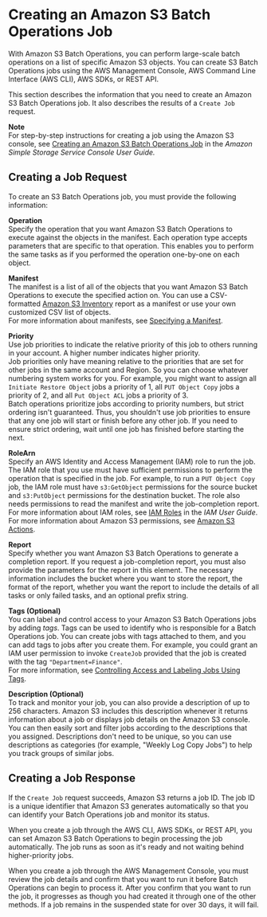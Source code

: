 # Creating an Amazon S3 Batch Operations Job<a name="batch-ops-create-job"></a>

With Amazon S3 Batch Operations, you can perform large\-scale batch operations on a list of specific Amazon S3 objects\. You can create S3 Batch Operations jobs using the AWS Management Console, AWS Command Line Interface \(AWS CLI\), AWS SDKs, or REST API\. 

This section describes the information that you need to create an Amazon S3 Batch Operations job\. It also describes the results of a `Create Job` request\.

**Note**  
For step\-by\-step instructions for creating a job using the Amazon S3 console, see [Creating an Amazon S3 Batch Operations Job](https://docs.aws.amazon.com/AmazonS3/latest/user-guide/batch-ops-create-job.html) in the *Amazon Simple Storage Service Console User Guide\.*

## Creating a Job Request<a name="batch-ops-create-job-request-elements"></a>

To create an S3 Batch Operations job, you must provide the following information:

**Operation**  
Specify the operation that you want Amazon S3 Batch Operations to execute against the objects in the manifest\. Each operation type accepts parameters that are specific to that operation\. This enables you to perform the same tasks as if you performed the operation one\-by\-one on each object\.

**Manifest**  
The manifest is a list of all of the objects that you want Amazon S3 Batch Operations to execute the specified action on\. You can use a CSV\-formatted [ Amazon S3 Inventory](storage-inventory.md) report as a manifest or use your own customized CSV list of objects\.   
For more information about manifests, see [Specifying a Manifest](batch-ops-basics.md#specify-batchjob-manifest)\.

**Priority**  
Use job priorities to indicate the relative priority of this job to others running in your account\. A higher number indicates higher priority\.  
 Job priorities only have meaning relative to the priorities that are set for other jobs in the same account and Region\. So you can choose whatever numbering system works for you\. For example, you might want to assign all `Initiate Restore Object` jobs a priority of 1, all `PUT Object Copy` jobs a priority of 2, and all `Put Object ACL` jobs a priority of 3\.   
Batch operations prioritize jobs according to priority numbers, but strict ordering isn't guaranteed\. Thus, you shouldn't use job priorities to ensure that any one job will start or finish before any other job\. If you need to ensure strict ordering, wait until one job has finished before starting the next\. 

**RoleArn**  
Specify an AWS Identity and Access Management \(IAM\) role to run the job\. The IAM role that you use must have sufficient permissions to perform the operation that is specified in the job\. For example, to run a `PUT Object Copy` job, the IAM role must have `s3:GetObject` permissions for the source bucket and `s3:PutObject` permissions for the destination bucket\. The role also needs permissions to read the manifest and write the job\-completion report\.   
For more information about IAM roles, see [IAM Roles](https://docs.aws.amazon.com/IAM/latest/UserGuide/id_roles.html) in the *IAM User Guide*\.   
For more information about Amazon S3 permissions, see [Amazon S3 Actions](using-with-s3-actions.md)\.

**Report**  
Specify whether you want Amazon S3 Batch Operations to generate a completion report\. If you request a job\-completion report, you must also provide the parameters for the report in this element\. The necessary information includes the bucket where you want to store the report, the format of the report, whether you want the report to include the details of all tasks or only failed tasks, and an optional prefix string\.

**Tags \(Optional\)**  
You can label and control access to your Amazon S3 Batch Operations jobs by adding *tags*\. Tags can be used to identify who is responsible for a Batch Operations job\. You can create jobs with tags attached to them, and you can add tags to jobs after you create them\. For example, you could grant an IAM user permission to invoke `CreateJob` provided that the job is created with the tag `"Department=Finance"`\.   
For more information, see [Controlling Access and Labeling Jobs Using Tags](batch-ops-managing-jobs.md#batch-ops-job-tags)\.

**Description \(Optional\)**  
To track and monitor your job, you can also provide a description of up to 256 characters\. Amazon S3 includes this description whenever it returns information about a job or displays job details on the Amazon S3 console\. You can then easily sort and filter jobs according to the descriptions that you assigned\. Descriptions don't need to be unique, so you can use descriptions as categories \(for example, "Weekly Log Copy Jobs"\) to help you track groups of similar jobs\.

## Creating a Job Response<a name="batch-ops-create-job-response-elements"></a>

If the `Create Job` request succeeds, Amazon S3 returns a job ID\. The job ID is a unique identifier that Amazon S3 generates automatically so that you can identify your Batch Operations job and monitor its status\.

When you create a job through the AWS CLI, AWS SDKs, or REST API, you can set Amazon S3 Batch Operations to begin processing the job automatically\. The job runs as soon as it's ready and not waiting behind higher\-priority jobs\. 

When you create a job through the AWS Management Console, you must review the job details and confirm that you want to run it before Batch Operations can begin to process it\. After you confirm that you want to run the job, it progresses as though you had created it through one of the other methods\. If a job remains in the suspended state for over 30 days, it will fail\.